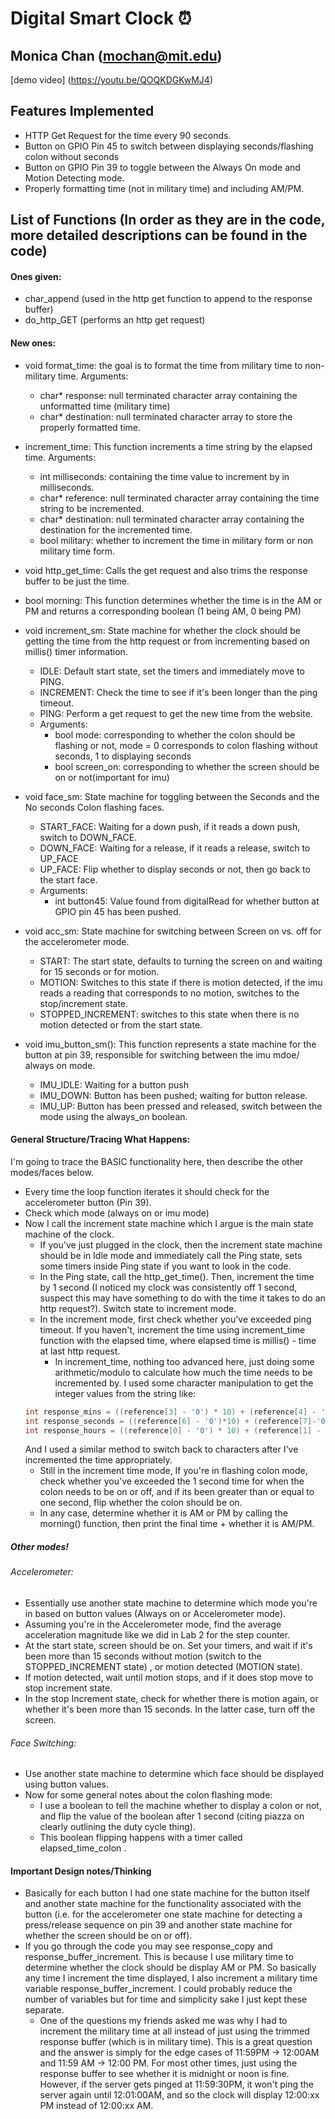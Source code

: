 # Digital Smart Clock ⏰
## Monica Chan (mochan@mit.edu)

[demo video] (https://youtu.be/QOQKDGKwMJ4)
## Features Implemented

- HTTP Get Request for the time every 90 seconds. 
- Button on GPIO Pin 45 to switch between displaying seconds/flashing colon without seconds
- Button on GPIO Pin 39 to toggle between the Always On mode and Motion Detecting mode.
- Properly formatting time (not in military time) and including AM/PM. 


## List of Functions (In order as they are in the code, more detailed descriptions can be found in the code)
#### Ones given:
- char_append (used in the http get function to append to the response buffer)
- do_http_GET (performs an http get request)

#### New ones:
- void format_time: the goal is to format the time from military time to non-military time. 
   Arguments:
    - char* response: null terminated character array containing the unformatted time (military time)
    - char* destination: null terminated character array to store the properly formatted time.
- increment_time: This function increments a time string by the elapsed time. 
  Arguments:
    - int milliseconds: containing the time value to increment by in milliseconds.
    - char* reference: null terminated character array containing the time string to be incremented.
    - char* destination: null terminated character array containing the destination for the incremented time.
    - bool military: whether to increment the time in military form or non military time form. 
    
- void http_get_time: Calls the get request and also trims the response buffer to be just the time. 
- bool morning: This function determines whether the time is in the AM or PM and returns a corresponding boolean (1 being AM, 0 being PM)
- void increment_sm: State machine for whether the clock should be getting the time from the http request or from incrementing based on millis() timer information. 
    - IDLE: Default start state, set the timers and immediately move to PING.
    - INCREMENT: Check the time to see if it's been longer than the ping timeout. 
    - PING: Perform a get request to get the new time from the website.
    - Arguments:
        - bool mode: corresponding to whether the colon should be flashing or not, mode = 0 corresponds to colon flashing without seconds, 1 to displaying seconds
        - bool screen_on: corresponding to whether the screen should be on or not(important for imu)
    

- void face_sm: State machine for toggling between the Seconds and the No seconds Colon flashing faces. 
    - START_FACE: Waiting for a down push, if it reads a down push, switch to DOWN_FACE.
    - DOWN_FACE: Waiting for a release, if it reads a release, switch to UP_FACE
    - UP_FACE: Flip whether to display seconds or not, then go back to the start face.
    - Arguments:
        - int button45: Value found from digitalRead for whether button at GPIO pin 45 has been pushed.
    
- void acc_sm: State machine for switching between Screen on vs. off for the accelerometer mode.  
    - START: The start state, defaults to turning the screen on and waiting for 15 seconds or for motion. 
    - MOTION: Switches to this state if there is motion detected, if the imu reads a reading that corresponds to no motion, switches to the stop/increment state. 
    - STOPPED_INCREMENT: switches to this state when there is no motion detected or from the start state. 
    
 
 - void imu_button_sm():  This function represents a state machine for the button at pin 39, responsible for switching between the imu mdoe/ always on mode.
    - IMU_IDLE: Waiting for a button push
    - IMU_DOWN: Button has been pushed; waiting for button release.
    - IMU_UP: Button has been pressed and released, switch between the mode using the always_on boolean.

#### General Structure/Tracing What Happens:
I'm going to trace the BASIC functionality here, then describe the other modes/faces below. 
- Every time the loop function iterates it should check for the accelerometer button (Pin 39).
- Check which mode (always on or imu mode)
- Now I call the increment state machine which I argue is the main state machine of the clock.
    - If you've just plugged in the clock, then the increment state machine should be in Idle mode and immediately call the Ping state, sets some timers inside Ping state if you want to look in the code. 
    - In the Ping state, call the http_get_time(). Then, increment the time by 1 second (I noticed my clock was consistently off 1 second, suspect this may have something to do with the time it takes to do an http request?). Switch state to increment mode. 
    - In the increment mode, first check whether you've exceeded ping timeout. If you haven't, increment the time using increment_time function with the elapsed time, where elapsed time is millis() - time at last http request.
        - In increment_time, nothing too advanced here, just doing some arithmetic/modulo to calculate how much the time needs to be incremented by. I used some character manipulation to get the integer values from the string like:
   	 ```cpp
 	 int response_mins = ((reference[3] - '0') * 10) + (reference[4] - '0');
 	 int response_seconds = ((reference[6] - '0')*10) + (reference[7]-'0');
 	 int response_hours = ((reference[0] - '0') * 10) + (reference[1] - '0');
  	```
  And I used a similar method to switch back to characters after I've incremented the time appropriately. 
    - Still in the increment time mode, If you're in flashing colon mode, check whether you've exceeded the 1 second time for when the colon needs to be on or off, and if its been greater than or equal to one second, flip whether the colon should be on. 
    - In any case, determine whether it is AM or PM by calling the morning() function, then print the final time + whether it is AM/PM. 

##### Other modes!
###### Accelerometer:
- Essentially use another state machine to determine which mode you're in based on button values (Always on or Accelerometer mode). 
- Assuming you're in the Accelerometer mode, find the average acceleration magnitude like we did in Lab 2 for the step counter. 
- At the start state, screen should be on. Set your timers, and wait if it's been more than 15 seconds without motion (switch to the STOPPED_INCREMENT state) , or motion detected (MOTION state).
- If motion detected, wait until motion stops, and if it does stop move to stop increment state.
- In the stop Increment state, check for whether there is motion again, or whether it's been more than 15 seconds. In the latter case, turn off the screen. 

###### Face Switching:
- Use another state machine to determine which face should be displayed using button values. 
- Now for some general notes about the colon flashing mode:
    - I use a boolean to tell the machine whether to display a colon or not, and flip the value of the boolean after 1 second (citing piazza on clearly outlining the duty cycle thing). 
    - This boolean flipping happens with a timer called elapsed_time_colon . 

#### Important Design notes/Thinking
- Basically for each button I had one state machine for the button itself and another state machine for the functionality associated with the button (i.e. for the accelerometer one state machine for detecting a press/release sequence on pin 39 and another state machine for whether the screen should be on or off). 
- If you go through the code you may see response_copy and response_buffer_increment. This is because I use military time to determine whether the clock should be display AM or PM. So basically any time I increment the time displayed, I also increment a military time variable response_buffer_increment. I could probably reduce the number of variables but for time and simplicity sake I just kept these separate. 
    - One of the questions my friends asked me was why I had to increment the military time at all instead of just using the trimmed response buffer (which is in military time). This is a great question and the answer is simply for the edge cases of 11:59PM -> 12:00AM and 11:59 AM -> 12:00 PM. For most other times, just using the response buffer to see whether it is midnight or noon is fine. However, if the server gets pinged at 11:59:30PM, it won't ping the server again until 12:01:00AM, and so the clock will display 12:00:xx PM instead of 12:00:xx AM. 


